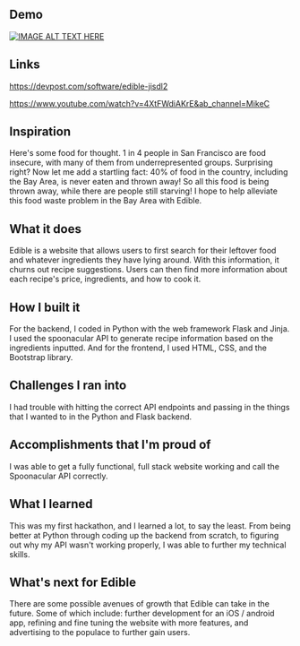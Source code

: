 ## Demo
[![IMAGE ALT TEXT HERE](https://img.youtube.com/vi/4XtFWdiAKrE/0.jpg)](https://youtu.be/4XtFWdiAKrE)

## Links
https://devpost.com/software/edible-jisdl2

https://www.youtube.com/watch?v=4XtFWdiAKrE&ab_channel=MikeC

## Inspiration
Here's some food for thought. 1 in 4 people in San Francisco are food insecure, with many of them from underrepresented groups. Surprising right? Now let me add a startling fact: 40% of food in the country, including the Bay Area, is never eaten and thrown away! So all this food is being thrown away, while there are people still starving! I hope to help alleviate this food waste problem in the Bay Area with Edible.

## What it does
Edible is a website that allows users to first search for their leftover food and whatever ingredients they have lying around. With this information, it churns out recipe suggestions. Users can then find more information about each recipe's price, ingredients, and how to cook it.

## How I built it
For the backend, I coded in Python with the web framework Flask and Jinja. I used the spoonacular API to generate recipe information based on the ingredients inputted. And for the frontend, I used HTML, CSS, and the Bootstrap library. 

## Challenges I ran into
I had trouble with hitting the correct API endpoints and passing in the things that I wanted to in the Python and Flask backend. 

## Accomplishments that I'm proud of
I was able to get a fully functional, full stack website working and call the Spoonacular API correctly. 

## What I learned
This was my first hackathon, and I learned a lot, to say the least. From being better at Python through coding up the backend from scratch, to figuring out why my API wasn't working properly, I was able to further my technical skills.

## What's next for Edible
There are some possible avenues of growth that Edible can take in the future. Some of which include: further development for an iOS / android app, refining and fine tuning the website with more features, and advertising to the populace to further gain users. 
